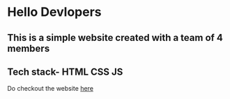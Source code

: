 # Hello Devlopers
## This is a simple website created with a team of 4 members
## Tech stack- HTML CSS JS

Do checkout the website <a href="https://shubham168.github.io/Delux-project/">here</a>
